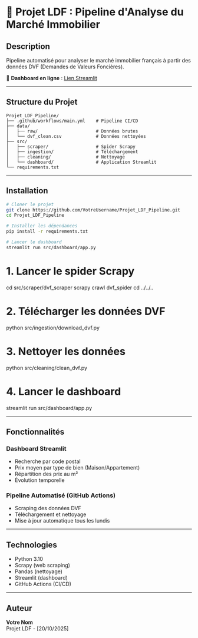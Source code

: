 # 🏡 Projet LDF : Pipeline d'Analyse du Marché Immobilier

## Description

Pipeline automatisé pour analyser le marché immobilier français à partir des données DVF (Demandes de Valeurs Foncières).

🔗 **Dashboard en ligne** : [Lien Streamlit](#) 

---

## Structure du Projet

```
Projet_LDF_Pipeline/
├── .github/workflows/main.yml    # Pipeline CI/CD
├── data/
│   ├── raw/                      # Données brutes
│   └── dvf_clean.csv             # Données nettoyées
├── src/
│   ├── scraper/                  # Spider Scrapy
│   ├── ingestion/                # Téléchargement
│   ├── cleaning/                 # Nettoyage
│   └── dashboard/                # Application Streamlit
└── requirements.txt
```

---

## Installation

```bash
# Cloner le projet
git clone https://github.com/VotreUsername/Projet_LDF_Pipeline.git
cd Projet_LDF_Pipeline

# Installer les dépendances
pip install -r requirements.txt

# Lancer le dashboard
streamlit run src/dashboard/app.py
```

# 1. Lancer le spider Scrapy
cd src/scraper/dvf_scraper
scrapy crawl dvf_spider
cd ../../..

# 2. Télécharger les données DVF
python src/ingestion/download_dvf.py

# 3. Nettoyer les données
python src/cleaning/clean_dvf.py

# 4. Lancer le dashboard
streamlit run src/dashboard/app.py

---

## Fonctionnalités

### Dashboard Streamlit
- Recherche par code postal
- Prix moyen par type de bien (Maison/Appartement)
- Répartition des prix au m²
- Évolution temporelle

### Pipeline Automatisé (GitHub Actions)
- Scraping des données DVF
- Téléchargement et nettoyage
- Mise à jour automatique tous les lundis

---

## Technologies

- Python 3.10
- Scrapy (web scraping)
- Pandas (nettoyage)
- Streamlit (dashboard)
- GitHub Actions (CI/CD)

---

## Auteur

**Votre Nom**  
Projet LDF - [20/10/2025]